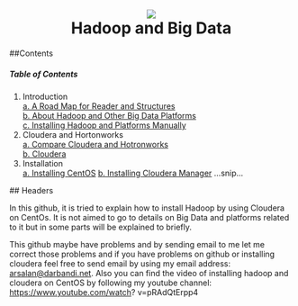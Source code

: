 <h1 align="center">
  <img align="center" src="https://github.com/asikhalaban/Big_Data/blob/master/img/cloud.png?raw=true">
<br>
  Hadoop and Big Data
</h1>

##Contents
##### Table of Contents  
1. Introduction<br>
[a. A Road Map for Reader and Structures](#structures)  
[b. About Hadoop and Other Big Data Platforms](#hadoop)  
[c. Installing Hadoop and Platforms Manually](#manually)  
2. Cloudera and Hortonworks<br>
[a. Compare Cloudera and Hotronworks](#c_vs_h)  
[b. Cloudera](#cloudera)  
3. Installation<br>
[a. Installing CentOS](#centos)
[b. Installing Cloudera Manager](#manager)
...snip...    
<a name="headers"/>
## Headers

In this github, it is tried to explain how to install Hadoop by using Cloudera on CentOs. It is not aimed to go to details on Big Data and platforms related to it but in some parts will be explained to briefly. 

This github maybe have problems and by sending email to me let me correct those problems and if you have problems on github or installing cloudera feel free to send email by using my email address: arsalan@darbandi.net. Also you can find the video of installing hadoop and cloudera on CentOS by following my youtube channel: https://www.youtube.com/watch? v=pRAdQtErpp4

